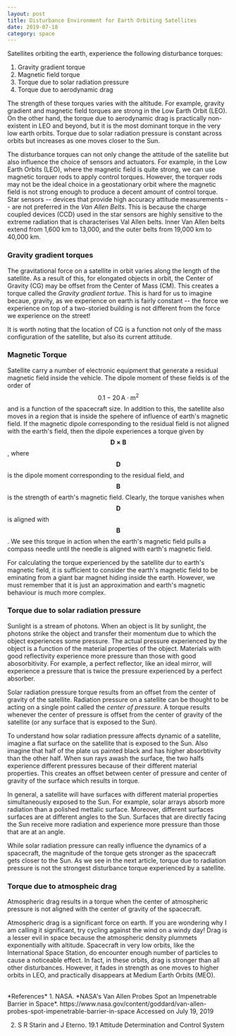 ```yaml
---
layout: post
title: Disturbance Environment for Earth Orbiting Satellites
date: 2019-07-18
category: space
---
```


Satellites orbiting the earth, experience the following disturbance torques:

1. Gravity gradient torque
2. Magnetic field torque
3. Torque due to solar radiation pressure
4. Torque due to aerodynamic drag

The strength of these torques varies with the altitude. For example, gravity
gradient and magnetic field torques are strong in the Low Earth Orbit (LEO).
On the other hand, the torque due to aerodynamic drag is practically
non-existent in LEO and beyond, but it is the most dominant torque in the
very low earth orbits. Torque due to solar radiation pressure is constant 
across orbits but increases as one moves closer to the Sun.

The disturbance torques can not only change the attitude of the satellite but
also influence the choice of sensors and actuators. For example, in the
Low Earth Orbits (LEO), where the magnetic field is quite strong, we can use
magnetic torquer rods to apply control torques. However, the torquer rods may not
be the ideal choice in a geostationary orbit where the magnetic field is not
strong enough to produce a decent amount of control torque. Star sensors -- devices
that provide high accuracy attitude measurements -- are not  preferred in the 
*Van Allen Belts*. This is because the charge coupled devices (CCD) used in the
star sensors are highly sensitive to the extreme radiation that is characterises
Val Allen belts. Inner Van Allen belts extend from 1,600 km to 13,000, and the 
outer belts from 19,000 km to 40,000 km.

### Gravity gradient torques
The gravitational force on a satellite in orbit varies along the length of
the satellite. As a result of this, for elongated objects in orbit, the Center
of Gravity (CG) may be offset from the Center of Mass (CM). This creates a 
torque called the *Gravity gradient tortue*. This is hard for us to imagine
becaue, gravity, as we experience on earth is fairly constant -- the force we
experience on top of a two-storied building is not different from the force
we experience on the street!

It is worth noting that the location of CG is a function not only of the mass
configuration of the satellite, but also its current attitude.

### Magnetic Torque

Satellite carry a number of electronic equipment that generate a residual
magnetic field inside the vehicle. The dipole moment of these fields is of the
order of $$0.1 - 20\, \mathrm{A \cdot m^{2}}$$ and is a function of the spacecraft
size. In addition to this, the satellite also moves in a region that is inside
the spehere of influence of earth's magnetic field. If the magnetic dipole 
corresponding to the residual field is not aligned with the earth's field, then
the dipole experiences a torque given by $$\mathbf{D \times B}$$, where 
$$\mathbf{D}$$ is the dipole moment corresponding to the residual field, and
$$\mathbf{B}$$ is the strength of earth's magnetic field. Clearly, the torque
vanishes when $$\mathbf{D}$$ is aligned with $$\mathbf{B}$$. We see this torque
in action when the earth's magnetic field pulls a compass needle until the needle
is aligned with earth's magnetic field.

For calculating the torque experienced by the satellite dur to earth's magnetic
field, it is sufficient to consider the earth's magnetic field to be eminating
from a giant bar magnet hiding inside the earth. However, we must remember that
it is just an approximation and earth's magnetic behaviour is much more complex.

### Torque due to solar radiation pressure

Sunlight is a stream of photons. When an object is lit by sunlight, the photons
strike the object and transfer their momentum due to which the object experiences
some pressure. The actual pressure experienced by the object is a function of the
material properties of the object. Materials with good reflectivity experience
more pressure than those with good abosorbitivity. For example, a perfect
reflector, like an ideal mirror, will experience a pressure that is twice the
pressure experienced by a perfect absorber. 

Solar radiation pressure torque results from an offset from the center of
gravity of the satellite. Radiation pressure on a satellite can be thought to
be acting on a single point called the *center of pressure*.  A torque results
whenever the center of pressure is offset from the center of gravity of the
satellite (or any surface that is exposed to the Sun).

To understand how solar radiation pressure affects dynamic of a satellite, imagine
a flat surface on the satellite that is exposed to the Sun. Also imagine that
half of the plate us painted black and has higher absorbtivity than the other 
half. When sun rays awash the surface, the two halfs experience different pressures
because of their different material properties. This creates an offset between
center of pressure and center of gravity of the surface which results in torque.

In general, a satellite will have surfaces with different material properties
simultaneously exposed to the Sun. For example, solar arrays absorb more radiation
than a polished mettalic surface. Moreover, different surfaces surfaces are at 
different angles to the Sun. Surfaces that are directly facing the Sun receive
more radiation and experience more pressure than those that are at an angle. 

While solar radiation pressure can really influence the dynamics of a spacecraft,
the magnitude of the torque gets stronger as the spacecraft gets closer to the 
Sun. As we see in the next article, torque due to radiation pressure is not
the strongest disturbance torque experienced by a satellite.

### Torque due to atmospheic drag

Atmospheric drag results in a torque when the center of atmospheric pressure is
not aligned with the center of gravity of the spacecraft. 

Atmospheric drag is a significant force on earth. If you are wondering why I am
calling it significant, try cycling against the wind on a windy day! Drag is a 
lesser evil in space because the atmospheric density plummets exponentially
with altitude. Spacecraft in very low orbits, like the International
Space Station, do encounter enough number of particles to cause a noticeable
effect. In fact, in these orbits, drag is stronger than all other disturbances.
However, it fades in strength as one moves to higher orbits in LEO, and
practically disappears at Medium Earth Orbits (MEO).

 

 



<br />
*References*
1. NASA. *NASA's Van Allen Probes Spot an Impenetrable Barrier in Space*. 
https://www.nasa.gov/content/goddard/van-allen-probes-spot-impenetrable-barrier-in-space
Accessed on July 19, 2019

2. S R Starin and J Eterno. 19.1 Attitude Determination and Control System
